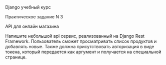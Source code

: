 Django учебный курс

Практическое задание N 3

API для онлайн магазина

Напишите небольшой api сервис, реализованный на Django Rest Framework. Пользователь сможет просматривать список продуктов и добавлять новые. Также должна присутствовать авторизация в виде токена, который передается как аргумент и получается на специальной странице.